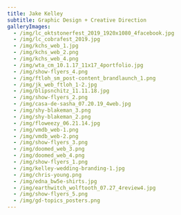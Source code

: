 ```yaml
---
title: Jake Kelley
subtitle: Graphic Design + Creative Direction
galleryImages:
  - /img/lc_oktstonerfest_2019_1920x1080_4facebook.jpg
  - /img/lc_cobrafest_2019.jpg
  - /img/kchs_web_1.jpg
  - /img/kchs_web_2.png
  - /img/kchs_web_4.png
  - /img/wta_cm_10.1.17_11x17_4portfolio.jpg
  - /img/show-flyers_4.png
  - /img/ftloh_sm_post-content_brandlaunch_1.png
  - /img/jk_web_ftloh_1-2.jpg
  - /img/blipsnchitz_11.11.18.jpg
  - /img/show-flyers_2.png
  - /img/casa-de-sasha_07.20.19_4web.jpg
  - /img/shy-blakeman_3.png
  - /img/shy-blakeman_2.png
  - /img/floweezy_06.21.14.jpg
  - /img/vmdb_web-1.png
  - /img/vmdb_web-2.png
  - /img/show-flyers_3.png
  - /img/doomed_web_3.png
  - /img/doomed_web_4.png
  - /img/show-flyers_1.png
  - /img/kelley-wedding-branding-1.jpg
  - /img/chris-young.png
  - /img/edna_bw5e-shirts.jpg
  - /img/earthwitch_wolftooth_07.27_4review4.jpg
  - /img/show-flyers_5.png
  - /img/gd-topics_posters.png
---
```



